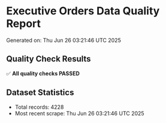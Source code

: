 # Executive Orders Data Quality Report
Generated on: Thu Jun 26 03:21:46 UTC 2025

## Quality Check Results
✅ **All quality checks PASSED**

## Dataset Statistics
- Total records: 4228
- Most recent scrape: Thu Jun 26 03:21:46 UTC 2025
